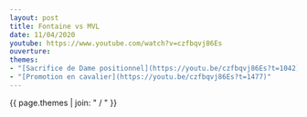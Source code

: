 ```yaml
---
layout: post
title: Fontaine vs MVL
date: 11/04/2020
youtube: https://www.youtube.com/watch?v=czfbqvj86Es
ouverture:  
themes:
- "[Sacrifice de Dame positionnel](https://youtu.be/czfbqvj86Es?t=1042)"
- "[Promotion en cavalier](https://youtu.be/czfbqvj86Es?t=1477)"
---
```

 
{{ page.themes | join: " / " }}
